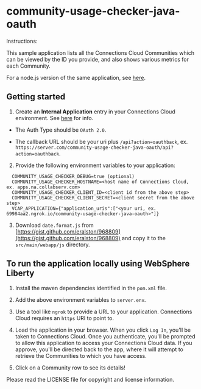 # community-usage-checker-java-oauth

Instructions:

This sample application lists all the Connections Cloud Communities which can be viewed by the ID you provide, and also shows various metrics for each Community.

For a node.js version of the same application, see [here](https://github.com/dcacy/community-usage-checker-node-oauth).


## Getting started

1. Create an **Internal Application** entry in your Connections Cloud environment. See [here](https://www-10.lotus.com/ldd/appdevwiki.nsf/xpAPIViewer.xsp?lookupName=API+Reference#action=openDocument&res_title=Step_1_Register_the_application_sbt&content=apicontent&sa=true) for info.

  - The Auth Type should be `OAuth 2.0`.

  - The callback URL should be your uri plus `/api?action=oauthback`, ex. `https://server.com/community-usage-checker-java-oauth/api?action=oauthback`.

2. Provide the following environment variables to your application:

  ```none
	COMMUNITY_USAGE_CHECKER_DEBUG=true (optional)
	COMMUNITY_USAGE_CHECKER_HOSTNAME=<host name of Connections Cloud, ex. apps.na.collabserv.com>
	COMMUNITY_USAGE_CHECKER_CLIENT_ID=<client id from the above step>
	COMMUNITY_USAGE_CHECKER_CLIENT_SECRET=<client secret from the above step>
	VCAP_APPLICATION={"application_uris":["<your uri, ex. 69984aa2.ngrok.io/community-usage-checker-java-oauth>"]}
  ```

3. Download `date.format.js` from [https://gist.github.com/eralston/968809](https://gist.github.com/eralston/968809) and copy it to the `src/main/webapp/js` directory.


## To run the application locally using WebSphere Liberty

1. Install the maven dependencies identified in the `pom.xml` file.

1. Add the above environment variables to `server.env`.

1. Use a tool like `ngrok` to provide a URL to your application. Connections Cloud requires an `https` URI to point to.

1. Load the application in your browser. When you click `Log In`, you'll be taken to Connections Cloud. Once you authenticate, you'll be prompted to allow this application to access your Connections Cloud data. If you approve, you'll be directed back to the app, where it will attempt to retrieve the Communities to which you have access.

1. Click on a Community row to see its details!

Please read the LICENSE file for copyright and license information.
